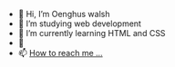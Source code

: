 - 👋 Hi, I’m Oenghus walsh
- 👀 I’m studying web development
- 🌱 I’m currently learning HTML and CSS
- 💞️ 
- 📫 [How to reach me ...](https://www.linkedin.com/in/oenghus-walsh-494b1499/target="_blank"?lipi=urn%3Ali%3Apage%3Ad_flagship3_feed%3BRUJi51bQQpq2xUHWp3vSqQ%3D%3D)


